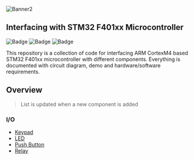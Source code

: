 ![Banner2](https://user-images.githubusercontent.com/80714882/232606477-0be1da3b-5ac2-4592-a007-4b05b14099b5.png)

## Interfacing with STM32 F401xx Microcontroller

![Badge](https://img.shields.io/badge/STM32-F401-03234B?style=for-the-badge&logo=stmicroelectronics&logoColor=white)
![Badge](https://img.shields.io/badge/Cortex_M4-0091BD?style=for-the-badge&logo=arm&logoColor=white)
![Badge](https://img.shields.io/badge/LICENSE-MIT-green?style=for-the-badge)

This repository is a collection of code for interfacing ARM CortexM4 based STM32 F401xx microcontroller with different components. Everything is documented with circuit diagram, demo and hardware/software requirements.

## Overview

> List is updated when a new component is added

### I/O

- [Keypad](https://github.com/parikshitpagare/stm32-f401xx-interfacing/tree/main/io/keypad)
- [LED](https://github.com/parikshitpagare/stm32-f401xx-interfacing/tree/main/io/led)
- [Push Button](https://github.com/parikshitpagare/stm32-f401xx-interfacing/tree/main/io/push%20button)
- [Relay](https://github.com/parikshitpagare/stm32-f401xx-interfacing/tree/main/io/relay)
